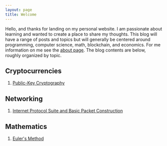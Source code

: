 ```yaml
---
layout: page
title: Welcome
---
```



Hello, and thanks for landing on my personal website. I am passionate about learning and wanted to create a place to share my thoughts.
This blog will have a range of posts and topics but will generally be centered around programming, computer science, math, blockchain, and economics. For me information on me see the [about page](../../about). The blog contents are below, roughly organized by topic.

## Cryptocurrencies

1. [Public-Key Cryptography](../../posts/2020-3-21-cryptography1)

## Networking

1. [Internet Protocol Suite and Basic Packet Construction](../../posts/2020-4-1-networks1)

## Mathematics

1. [Euler's Method](../../posts/2020-3-27-eulers)
